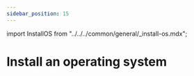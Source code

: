 ```yaml
---
sidebar_position: 15
---
```


import InstallOS from "../../../common/general/\_install-os.mdx";

# Install an operating system

<InstallOS />
